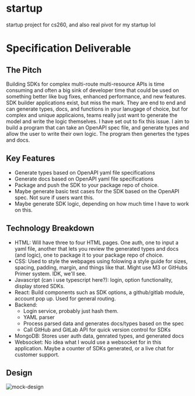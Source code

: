 # startup
startup project for cs260, and also real pivot for my startup lol

# Specification Deliverable

## The Pitch

Building SDKs for complex multi-route multi-resource APIs is time consuming and often a big sink of developer time that could be used on something better like bug fixes, enhanced performance, and new features. 
SDK builder applications exist, but miss the mark. They are end to end and can generate types, docs, and functions in your lanugage of choice, but for complex and unique applicaions, teams really just want to generate the model and write the logic themselves. I have set out to fix this issue. 
I aim to build a program that can take an OpenAPI spec file, and generate types and allow the user to write their own logic. The program then genertes the types and docs.

## Key Features

- Generate types based on OpenAPI yaml file specifications
- Generate docs based on OpenAPI yaml file specifications
- Package and push the SDK to your package repo of choice.
- Maybe generate basic test cases for the SDK based on the OpenAPI spec. Not sure if users want this.
- Maybe generate SDK logic, depending on how much time I have to work on this.

## Technology Breakdown

- HTML: Will have three to four HTML pages. One auth, one to input a yaml file, another that lets you review the generated types and docs (and logic), one to package it to your package repo of choice.
- CSS: Used to style the webpages using folowing a style guide for sizes, spacing, padding, margin, and things like that. Might use M3 or GitHubs Primer system. IDK, we'll see.
- Javascript (can i use typescript here?): login, option functionality, display stored SDKs.
- React: Build components such as SDK options, a github/gitlab module, account pop up. Used for general routing.
- Backend: 
    - Login service, probably just hash them.
    - YAML parser
    - Process parsed data and generates docs/types based on the spec
    - Call GitHub and GitLab API for quick version control for SDKs
- MongoDB: Stores user auth data, genrated types, and generated docs
- Websocket: No idea what I would use a websocket for in this application. Maybe a counter of SDKs generated, or a live chat for customer support.


## Design

![mock-design](mockDesign.png)
